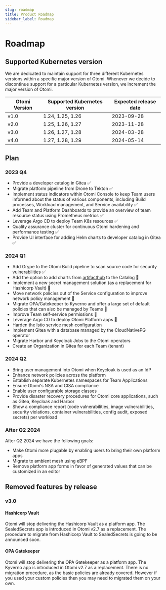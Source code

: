 ```yaml
---
slug: roadmap
title: Product Roadmap
sidebar_label: Roadmap
---
```


# Roadmap

## Supported Kubernetes version

We are dedicated to maintain support for three different Kubernetes versions within a specific major version of Otomi. Whenever we decide to discontinue support for a particular Kubernetes version, we increment the major version of Otomi.

| Otomi Version | Supported Kubernetes version | Expected release date |
| ------------- | ---------------------------- | --------------------- |
| v1.0          | 1.24, 1.25, 1.26             | 2023-09-28            |
| v2.0          | 1.25, 1.26, 1.27             | 2023-11-28            |
| v3.0          | 1.26, 1.27, 1.28             | 2024-03-28            |
| v4.0          | 1.27, 1.28, 1.29             | 2024-05-14            |

## Plan

### 2023 Q4

- Provide a developer catalog in Gitea ✅
- Migrate platform pipeline from Drone to Tekton ✅
- Implement status indicators within Otomi Console to keep Team users informed about the status of various components, including Build processes, Workload management, and Service availability ✅
- Add Team and Platform Dashboards to provide an overview of team resource status using Prometheus metrics ✅
- Leverage Argo CD to deploy Team K8s resources ✅
- Quality assurance cluster for continuous Otomi hardening and performance testing ✅
- Provide UI interface for adding Helm charts to developer catalog in Gitea ✅

### 2024 Q1

- Add Grype to the Otomi Build pipeline to scan source code for security vulnerabilities ✅
- Add the option to add charts from [artifacthub](https://artifacthub.io) to the Catalog 🔄
- Implement a new secret management solution (as a replacement for Hashicorp Vault) 🔄
- Move network policies out of the Service configuration to improve network policy management 🔄
- Migrate OPA/Gatekeeper to Kyverno and offer a large set of default policies that can also be managed by Teams 🔄
- Improve Team self-service permissions 🔄
- Leverage Argo CD to deploy Otomi Platform apps 🔄
- Harden the Istio service mesh configuration
- Implement Gitea with a database managed by the CloudNativePG operator
- Migrate Harbor and Keycloak Jobs to the Otomi operators
- Create an Organization in Gitea for each Team (tenant)

### 2024 Q2

- Bring user management into Otomi when Keycloak is used as an IdP
- Enhance network policies across the platform
- Establish separate Kubernetes namespaces for Team Applications
- Ensure Otomi's NSA and CISA compliance
- Enable user configurable storage classes
- Provide disaster recovery procedures for Otomi core applications, such as Gitea, Keycloak and Harbor
- Show a compliance report (code vulnerabilities, image vulnerabilities, security violations, container vulnerabilities, config audit, exposed secrets) per workload

### After Q2 2024

After Q2 2024 we have the following goals:

- Make Otomi more plugable by enabling users to bring their own platform apps
- Migrate to ambient mesh using eBPF
- Remove platform app forms in favor of generated values that can be customized in an editor

## Removed features by release

### v3.0

#### Hashicorp Vault

Otomi will stop delivering the Hashicorp Vault as a platform app.
The SealedSecrets app is introduced in Otomi v2.7 as a replacement.
The procedure to migrate from Hashicorp Vault to SealedSecrets is going to be announced soon.

#### OPA Gatekeeper

Otomi will stop delivering the OPA Gatekeeper as a platform app.
The Kyverno app is introduced in Otomi v2.7 as a replacement. There is no migration procedure, as the basic policies are already covered. However if you used your custom policies then you may need to migrated them on your own.
